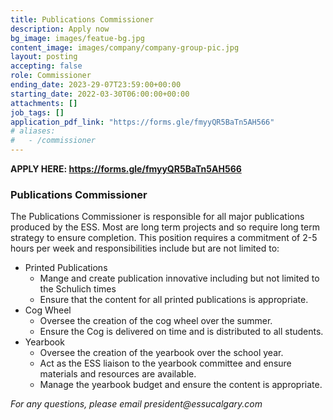```yaml
---
title: Publications Commissioner
description: Apply now
bg_image: images/featue-bg.jpg
content_image: images/company/company-group-pic.jpg
layout: posting
accepting: false
role: Commissioner
ending_date: 2023-29-07T23:59:00+00:00
starting_date: 2022-03-30T06:00:00+00:00
attachments: []
job_tags: []
application_pdf_link: "https://forms.gle/fmyyQR5BaTn5AH566"
# aliases:
#   - /commissioner
---
```


**APPLY HERE: https://forms.gle/fmyyQR5BaTn5AH566**

### Publications Commissioner

The Publications Commissioner is responsible for all major publications produced by the ESS. Most are long term projects and so require long term strategy to ensure completion. This position requires a commitment of 2-5 hours per week and responsibilities include but are not limited to:

- Printed Publications
  - Mange and create publication innovative including but not limited to the Schulich times
  - Ensure that the content for all printed publications is appropriate.
- Cog Wheel
  - Oversee the creation of the cog wheel over the summer.
  - Ensure the Cog is delivered on time and is distributed to all students.
- Yearbook
  - Oversee the creation of the yearbook over the school year.
  - Act as the ESS liaison to the yearbook committee and ensure materials and resources are available.
  - Manage the yearbook budget and ensure the content is appropriate.

_For any questions, please email president@essucalgary.com_
